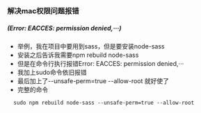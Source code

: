 ### 解决mac权限问题报错
##### (Error: EACCES: permission denied,···)

* 举例，我在项目中要用到sass，但是要安装node-sass
* 安装之后告诉我需要npm rebuild node-sass
* 但是在命令行执行报错Error: EACCES: permission denied,···
* 我加上sudo命令依旧报错
* 最后加上了--unsafe-perm=true --allow-root 就好使了
* 完整的命令
```bash{1}
  sudo npm rebuild node-sass --unsafe-perm=true --allow-root
```
